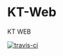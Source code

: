# KT-Web
KT WEB

[![travis-ci](https://api.travis-ci.org/MrKiven/KT-Web.svg)](https://travis-ci.org/MrKiven/KT-Web)
